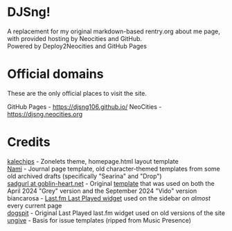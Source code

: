 # DJSng!
A replacement for my original markdown-based rentry.org about me page, with provided hosting by Neocities and GitHub.  
Powered by Deploy2Neocities and GitHub Pages   

# Official domains
These are the only official places to visit the site.

GitHub Pages - https://djsng106.github.io/
NeoCities - https://djsng.neocities.org

# Credits
[kalechips](https://kalechips.net) - Zonelets theme, homepage.html layout template  
[Nami](https://nomnomnami.com) - Journal page template, old character-themed templates from some old archived drafts (specifically "Searina" and "Drop")  
[sadgurl at goblin-heart.net](https://goblin-heart.net) - Original [template](https://goblin-heart.net/sadgrl/projects/layout-builder/) that was used on both the April 2024 "Grey" version and the September 2024 "Vido" version  
biancarosa - [Last.fm Last Played widget](https://github.com/biancarosa/lastfm-last-played) used on the sidebar on *almost* every current page  
[dogspit](https://dogspit.nekoweb.org/home.html) - Original Last Played last.fm widget used on old versions of the site  
[ungive](https://github.com/ungive) - Basis for issue templates (ripped from Music Presence)
